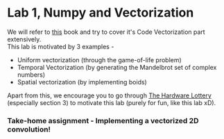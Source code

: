 # Lab 1, Numpy and Vectorization

We will refer to [this](https://www.labri.fr/perso/nrougier/from-python-to-numpy/) book and try to cover it's Code Vectorization part extensively. <br>
This lab is motivated by 3 examples - 
- Uniform vectorization (through the game-of-life problem)
- Temporal Vectorization (by generating the Mandelbrot set of complex numbers)
- Spatial vectorization (by implementing boids)

Apart from this, we encourage you to go through <a href="https://arxiv.org/pdf/2009.06489.pdf">The Hardware Lottery </a>(especially section 3) to motivate this lab (purely for fun, like this lab xD).

### Take-home assignment - Implementing a vectorized 2D convolution!
